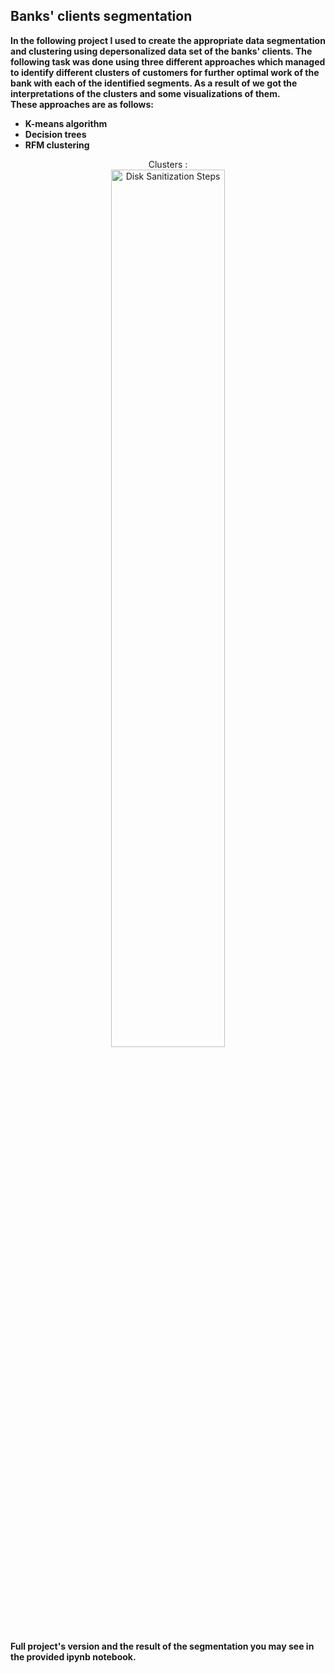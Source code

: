 <h2> Banks' clients segmentation </h2>

<b> In the following project I used to create the appropriate data segmentation and clustering using depersonalized data set of the banks' clients. The following task was done using three different approaches which managed to identify different clusters of customers for further optimal work of the bank with each of the identified segments. As a result of we got the interpretations of the clusters and some visualizations of them.<br/>These approaches are as follows:
-   K-means algorithm <br/>
-   Decision trees<br/>
-   RFM clustering
</b>
<p align="center">
Clusters : <br/>
<img src="https://i.imgur.com/npLIJhc.png" height="60%" width="60%" alt="Disk Sanitization Steps"/>
<br />

<b>Full project's version and the result of the segmentation you may see in the provided ipynb notebook.</b>
